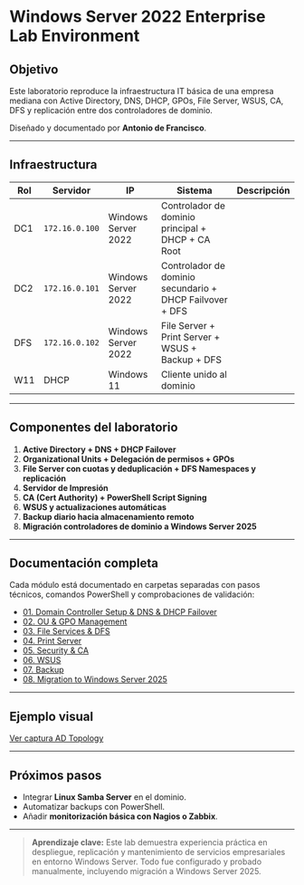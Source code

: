 # Windows Server 2022 Enterprise Lab Environment

## Objetivo
Este laboratorio reproduce la infraestructura IT básica de una empresa mediana con Active Directory, DNS, DHCP, GPOs, File Server, WSUS, CA, DFS y replicación entre dos controladores de dominio.

Diseñado y documentado por **Antonio de Francisco**.

---

## Infraestructura

| Rol | Servidor | IP | Sistema | Descripción |
|------|-----------|---------|--------------|-------------|
| DC1 | `172.16.0.100` | Windows Server 2022 | Controlador de dominio principal + DHCP + CA Root |
| DC2 | `172.16.0.101` | Windows Server 2022 | Controlador de dominio secundario + DHCP Failvover + DFS|
| DFS | `172.16.0.102` | Windows Server 2022 | File Server + Print Server + WSUS + Backup + DFS|
| W11 | DHCP | Windows 11 | Cliente unido al dominio |

---

## Componentes del laboratorio
1. **Active Directory + DNS + DHCP Failover**
2. **Organizational Units + Delegación de permisos + GPOs**
3. **File Server con cuotas y deduplicación + DFS Namespaces y replicación**
4. **Servidor de Impresión**
5. **CA (Cert Authority) + PowerShell Script Signing**
6. **WSUS y actualizaciones automáticas**
7. **Backup diario hacia almacenamiento remoto**
8. **Migración controladores de dominio a Windows Server 2025**

---

## Documentación completa
Cada módulo está documentado en carpetas separadas con pasos técnicos, comandos PowerShell y comprobaciones de validación:

- [01. Domain Controller Setup & DNS & DHCP Failover](./docs/01_Domain_Controller_Setup.md)
- [02. OU & GPO Management](./docs/02_Ou_gpo.md)
- [03. File Services & DFS](./docs/03_File_Server_DFS.md)
- [04. Print Server](./docs/04_Print_Server.md)
- [05. Security & CA](./docs/05_CA.md)
- [06. WSUS](./docs/06_WSUS.md)
- [07. Backup](./docs/07_Backup.md)
- [08. Migration to Windows Server 2025](./docs/08_Migration.md)

---

## Ejemplo visual

[Ver captura AD Topology](./images/ad_topology.png)

---

## Próximos pasos
- Integrar **Linux Samba Server** en el dominio.
- Automatizar backups con PowerShell.
- Añadir **monitorización básica con Nagios o Zabbix**.

---

> **Aprendizaje clave:** Este lab demuestra experiencia práctica en despliegue, replicación y mantenimiento de servicios empresariales en entorno Windows Server. Todo fue configurado y probado manualmente, incluyendo migración a Windows Server 2025.
